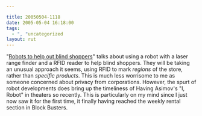 ```yaml
---

title: 20050504-1118
date: 2005-05-04 16:18:00
tags:
  - ", "uncategorized
layout: rut
---
```


<p> "<a href="http://news.bbc.co.uk/2/hi/technology/4509403.stm">Robots
to help out blind shoppers</a>" talks about using a robot with
a laser range finder and a RFID reader to help blind shoppers.
They will be taking an unusual approach it seems, using RFID to
mark <em>regions</em> of the store, rather than <em>specific
products</em>.  This is much less worrisome to me as someone
concerned about privacy from corporations.  However, the spurt of
robot developments does bring up the timeliness of Having Asimov's
"I, Robot" in theaters so recently.  This is particularly on my
mind since I just now saw it for the first time, it finally having
reached the weekly rental section in Block Busters.</p>

